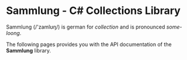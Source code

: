 # Sammlung - C# Collections Library

Sammlung (/'zamlʊŋ/) is german for *collection* and is pronounced *some-loong*.

The following pages provides you with the API documentation of the **Sammlung** library.